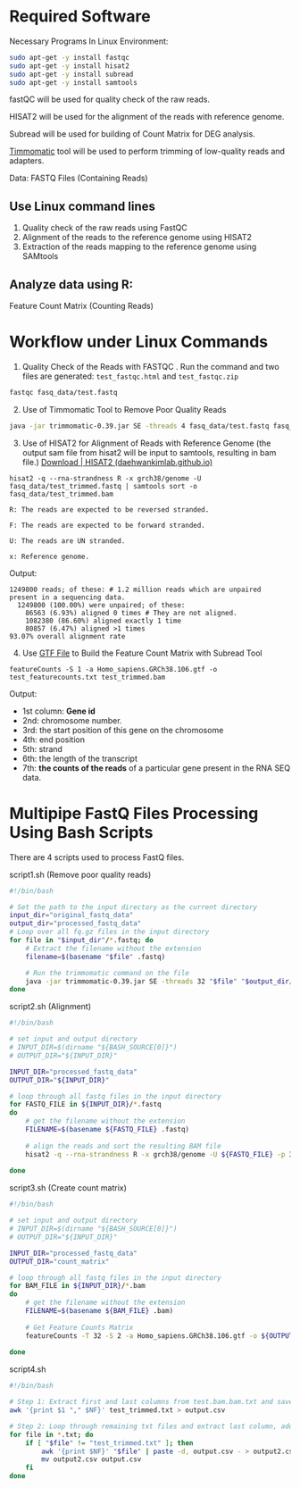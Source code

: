 

# Required Software

Necessary Programs In Linux Environment:

```bash
sudo apt-get -y install fastqc		
sudo apt-get -y	install	hisat2		
sudo apt-get -y install	subread		
sudo apt-get -y install	samtools	
```

fastQC will be used for quality check of the raw reads.

HISAT2 will be used for the alignment of the reads with reference genome.

Subread will be used for building of Count Matrix for DEG analysis.

[Timmomatic](http://www.usadellab.org/cms/?page=trimmomatic) tool will be used to perform trimming of low-quality reads and adapters.

Data: FASTQ Files (Containing Reads)

## Use Linux command lines

1. Quality check of the raw reads using FastQC
2. Alignment of the reads to the reference genome using HISAT2
3. Extraction of the reads mapping to the reference genome using SAMtools

## Analyze data using R:

Feature Count Matrix (Counting Reads) 

# Workflow under Linux Commands

1. Quality Check of the Reads with FASTQC . Run the command and two files are generated: `test_fastqc.html` and `test_fastqc.zip`

```bash
fastqc fasq_data/test.fastq
```

2. Use of Timmomatic Tool to Remove Poor Quality Reads

```bash
java -jar trimmomatic-0.39.jar SE -threads 4 fasq_data/test.fastq fasq_data/test_trimmed.fastq TRAILING:10 -phred33
```

3. Use of HISAT2 for Alignment of Reads with Reference Genome (the output sam file from hisat2 will be input to samtools, resulting in bam file.) [Download | HISAT2 (daehwankimlab.github.io)](https://daehwankimlab.github.io/hisat2/download/)

```
hisat2 -q --rna-strandness R -x grch38/genome -U fasq_data/test_trimmed.fastq | samtools sort -o fasq_data/test_trimmed.bam
```

`R: The reads are expected to be reversed stranded.`

`F: The reads are expected to be forward stranded.`

`U: The reads are UN stranded.`

`x: Reference genome.`

Output:

```
1249800 reads; of these: # 1.2 million reads which are unpaired present in a sequencing data.
  1249800 (100.00%) were unpaired; of these:
    86563 (6.93%) aligned 0 times # They are not aligned.
    1082380 (86.60%) aligned exactly 1 time
    80857 (6.47%) aligned >1 times
93.07% overall alignment rate
```

4. Use [GTF File](https://ftp.ensembl.org/pub/release-106/gtf/homo_sapiens/Homo_sapiens.GRCh38.106.gtf.gz) to Build the Feature Count Matrix with Subread Tool

```
featureCounts -S 1 -a Homo_sapiens.GRCh38.106.gtf -o test_featurecounts.txt test_trimmed.bam
```

Output:

- 1st column: **Gene id**
- 2nd: chromosome number.
- 3rd: the start position of this gene on the chromosome
- 4th:  end position
- 5th: strand
- 6th: the length of the transcript
- 7th: **the counts of the reads** of a particular gene present in the RNA SEQ data.

# Multipipe FastQ Files Processing Using Bash Scripts

There are 4 scripts used to process FastQ files.

script1.sh (Remove poor quality reads)

```bash
#!/bin/bash

# Set the path to the input directory as the current directory
input_dir="original_fastq_data"
output_dir="processed_fastq_data"
# Loop over all fq.gz files in the input directory
for file in "$input_dir"/*.fastq; do
    # Extract the filename without the extension
    filename=$(basename "$file" .fastq)

    # Run the trimmomatic command on the file
    java -jar trimmomatic-0.39.jar SE -threads 32 "$file" "$output_dir/$filename"_trimmed.fastq TRAILING:10 -phred33 
done
```

script2.sh (Alignment)

```bash
#!/bin/bash

# set input and output directory
# INPUT_DIR=$(dirname "${BASH_SOURCE[0]}")
# OUTPUT_DIR="${INPUT_DIR}"

INPUT_DIR="processed_fastq_data"
OUTPUT_DIR="${INPUT_DIR}"

# loop through all fastq files in the input directory
for FASTQ_FILE in ${INPUT_DIR}/*.fastq
do
    # get the filename without the extension
    FILENAME=$(basename ${FASTQ_FILE} .fastq)
    
    # align the reads and sort the resulting BAM file
    hisat2 -q --rna-strandness R -x grch38/genome -U ${FASTQ_FILE} -p 32 | samtools sort -o ${OUTPUT_DIR}/${FILENAME}.bam
    
done

```

script3.sh (Create count matrix)

```bash
#!/bin/bash

# set input and output directory
# INPUT_DIR=$(dirname "${BASH_SOURCE[0]}")
# OUTPUT_DIR="${INPUT_DIR}"

INPUT_DIR="processed_fastq_data"
OUTPUT_DIR="count_matrix"

# loop through all fastq files in the input directory
for BAM_FILE in ${INPUT_DIR}/*.bam
do
    # get the filename without the extension
    FILENAME=$(basename ${BAM_FILE} .bam)
    
    # Get Feature Counts Matrix
    featureCounts -T 32 -S 2 -a Homo_sapiens.GRCh38.106.gtf -o ${OUTPUT_DIR}/${FILENAME}.txt ${BAM_FILE}
    
done

```

script4.sh

```bash
#!/bin/bash

# Step 1: Extract first and last columns from test.bam.bam.txt and save to output.csv
awk '{print $1 "," $NF}' test_trimmed.txt > output.csv

# Step 2: Loop through remaining txt files and extract last column, adding new column to output.csv
for file in *.txt; do
    if [ "$file" != "test_trimmed.txt" ]; then
        awk '{print $NF}' "$file" | paste -d, output.csv - > output2.csv
        mv output2.csv output.csv
    fi
done
```

